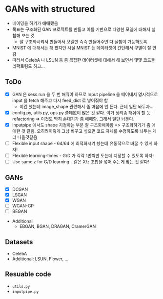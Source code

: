 # GANs with structured

* 네이밍을 하기가 애매했음
* 목표는 구조화된 GAN 프로젝트를 만들고 이를 기반으로 다양한 모델에 대해서 실험해 보는 것
    * 잘 구조화시켜서 만들어서 모델만 슥슥 만들어주면 다 실험이 가능하도록
* MNIST 에 대해서는 해 봤지만 사실 MNIST 는 데이터셋이 간단해서 구별이 잘 안 감
* 따라서 CelebA 나 LSUN 등 좀 복잡한 데이터셋에 대해서 해 보면서 몇몇 코드들 리팩토링도 하고...

## ToDo

* [x] GAN 은 sess.run 을 두 번 해줘야 하므로 Input pipeline 을 떼어내서 명시적으로 input 을 fetch 해주고 다시 feed_dict 로 넣어줘야 함
    * 이건 했는데 image_shape 관련해서 좀 마음에 안 든다. 근데 일단 놔두자...
* [x] config.py, utils.py, ops.py 쓸데없이 많은 것 같다. 이거 정리좀 해줘야 할 듯 - refactoring => 이것도 딱히 손대기가 좀 애매함. 그래서 일단 놔둔다.
* [x] inputpipe 에서도 shape 지정하는 부분 잘 구조화해야함 => 구조화하기가 좀 애매한 것 같음. 오히려이렇게 그냥 바꾸고 싶으면 코드 자체를 수정하도록 놔두는 게 더 나을것같음
* [ ] Flexible input shape - 64/64 에 최적화시켜 놨는데 유동적으로 바꿀 수 있게 하자!
* [ ] Flexible learning-times - G/D 가 각각 1번씩만 도는데 지정할 수 있도록 하자!
* [ ] Use same z for G/D learning - 같은 X/z 조합을 넣어 주는게 맞는 것 같다!

## GANs

* [x] DCGAN
* [x] LSGAN
* [x] WGAN
* [ ] WGAN-GP
* [ ] BEGAN
* Additional
    * EBGAN, BGAN, DRAGAN, CramerGAN

## Datasets

* CelebA
* Additional: LSUN, Flower, ...


## Resuable code

* `utils.py`
* `inputpipe.py`

